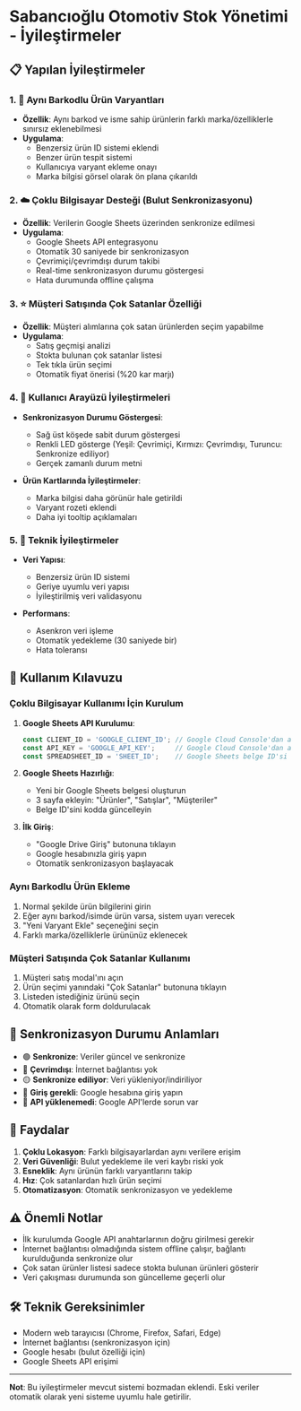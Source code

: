 # Sabancıoğlu Otomotiv Stok Yönetimi - İyileştirmeler

## 📋 Yapılan İyileştirmeler

### 1. 🔄 Aynı Barkodlu Ürün Varyantları
- **Özellik**: Aynı barkod ve isme sahip ürünlerin farklı marka/özelliklerle sınırsız eklenebilmesi
- **Uygulama**: 
  - Benzersiz ürün ID sistemi eklendi
  - Benzer ürün tespit sistemi
  - Kullanıcıya varyant ekleme onayı
  - Marka bilgisi görsel olarak ön plana çıkarıldı

### 2. ☁️ Çoklu Bilgisayar Desteği (Bulut Senkronizasyonu)
- **Özellik**: Verilerin Google Sheets üzerinden senkronize edilmesi
- **Uygulama**:
  - Google Sheets API entegrasyonu
  - Otomatik 30 saniyede bir senkronizasyon
  - Çevrimiçi/çevrimdışı durum takibi
  - Real-time senkronizasyon durumu göstergesi
  - Hata durumunda offline çalışma

### 3. ⭐ Müşteri Satışında Çok Satanlar Özelliği
- **Özellik**: Müşteri alımlarına çok satan ürünlerden seçim yapabilme
- **Uygulama**:
  - Satış geçmişi analizi
  - Stokta bulunan çok satanlar listesi
  - Tek tıkla ürün seçimi
  - Otomatik fiyat önerisi (%20 kar marjı)

### 4. 🎨 Kullanıcı Arayüzü İyileştirmeleri
- **Senkronizasyon Durumu Göstergesi**:
  - Sağ üst köşede sabit durum göstergesi
  - Renkli LED gösterge (Yeşil: Çevrimiçi, Kırmızı: Çevrimdışı, Turuncu: Senkronize ediliyor)
  - Gerçek zamanlı durum metni

- **Ürün Kartlarında İyileştirmeler**:
  - Marka bilgisi daha görünür hale getirildi
  - Varyant rozeti eklendi
  - Daha iyi tooltip açıklamaları

### 5. 🔧 Teknik İyileştirmeler
- **Veri Yapısı**:
  - Benzersiz ürün ID sistemi
  - Geriye uyumlu veri yapısı
  - İyileştirilmiş veri validasyonu

- **Performans**:
  - Asenkron veri işleme
  - Otomatik yedekleme (30 saniyede bir)
  - Hata toleransı

## 📱 Kullanım Kılavuzu

### Çoklu Bilgisayar Kullanımı İçin Kurulum

1. **Google Sheets API Kurulumu**:
   ```javascript
   const CLIENT_ID = 'GOOGLE_CLIENT_ID'; // Google Cloud Console'dan alın
   const API_KEY = 'GOOGLE_API_KEY';     // Google Cloud Console'dan alın
   const SPREADSHEET_ID = 'SHEET_ID';    // Google Sheets belge ID'si
   ```

2. **Google Sheets Hazırlığı**:
   - Yeni bir Google Sheets belgesi oluşturun
   - 3 sayfa ekleyin: "Ürünler", "Satışlar", "Müşteriler"
   - Belge ID'sini kodda güncelleyin

3. **İlk Giriş**:
   - "Google Drive Giriş" butonuna tıklayın
   - Google hesabınızla giriş yapın
   - Otomatik senkronizasyon başlayacak

### Aynı Barkodlu Ürün Ekleme

1. Normal şekilde ürün bilgilerini girin
2. Eğer aynı barkod/isimde ürün varsa, sistem uyarı verecek
3. "Yeni Varyant Ekle" seçeneğini seçin
4. Farklı marka/özelliklerle ürününüz eklenecek

### Müşteri Satışında Çok Satanlar Kullanımı

1. Müşteri satış modal'ını açın
2. Ürün seçimi yanındaki "Çok Satanlar" butonuna tıklayın
3. Listeden istediğiniz ürünü seçin
4. Otomatik olarak form doldurulacak

## 🔄 Senkronizasyon Durumu Anlamları

- 🟢 **Senkronize**: Veriler güncel ve senkronize
- 🔴 **Çevrimdışı**: İnternet bağlantısı yok
- 🟡 **Senkronize ediliyor**: Veri yükleniyor/indiriliyor
- 🔴 **Giriş gerekli**: Google hesabına giriş yapın
- 🔴 **API yüklenemedi**: Google API'lerde sorun var

## 🚀 Faydalar

1. **Çoklu Lokasyon**: Farklı bilgisayarlardan aynı verilere erişim
2. **Veri Güvenliği**: Bulut yedekleme ile veri kaybı riski yok
3. **Esneklik**: Aynı ürünün farklı varyantlarını takip
4. **Hız**: Çok satanlardan hızlı ürün seçimi
5. **Otomatizasyon**: Otomatik senkronizasyon ve yedekleme

## ⚠️ Önemli Notlar

- İlk kurulumda Google API anahtarlarının doğru girilmesi gerekir
- İnternet bağlantısı olmadığında sistem offline çalışır, bağlantı kurulduğunda senkronize olur
- Çok satan ürünler listesi sadece stokta bulunan ürünleri gösterir
- Veri çakışması durumunda son güncelleme geçerli olur

## 🛠️ Teknik Gereksinimler

- Modern web tarayıcısı (Chrome, Firefox, Safari, Edge)
- İnternet bağlantısı (senkronizasyon için)
- Google hesabı (bulut özelliği için)
- Google Sheets API erişimi

---

**Not**: Bu iyileştirmeler mevcut sistemi bozmadan eklendi. Eski veriler otomatik olarak yeni sisteme uyumlu hale getirilir.